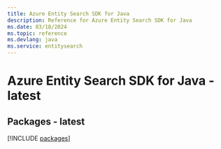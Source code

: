 ```yaml
---
title: Azure Entity Search SDK for Java
description: Reference for Azure Entity Search SDK for Java
ms.date: 03/18/2024
ms.topic: reference
ms.devlang: java
ms.service: entitysearch
---
```

# Azure Entity Search SDK for Java - latest
## Packages - latest
[!INCLUDE [packages](entity-search-index.md)]